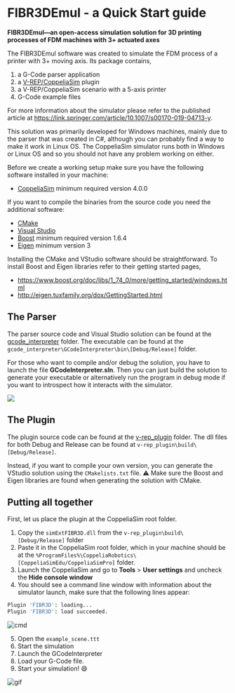 # FIBR3DEmul - a Quick Start guide

**FIBR3DEmul—an open-access simulation solution for 3D printing processes of FDM machines with 3+ actuated axes**

The FIBR3DEmul software was created to simulate the FDM process of a printer with 3+ moving axis. Its package contains,

1. a G-Code parser application
2. a [V-REP/CoppeliaSim](https://www.coppeliarobotics.com/) plugin
3. a V-REP/CoppeliaSim scenario with a 5-axis printer
4. G-Code example files

For more information about the simulator please refer to the published article at https://link.springer.com/article/10.1007/s00170-019-04713-y.

This solution was primarily developed for Windows machines, mainly due to the parser that was created in C#, although you can probably find a way to make it work in Linux OS. The CoppeliaSim simulator runs both in Windows or Linux OS and so you should not have any problem working on either.  

Before we create a working setup make sure you have the following software installed in your machine:

- [CoppeliaSim](https://www.coppeliarobotics.com/downloads) minimum required version 4.0.0

If you want to compile the binaries from the source code you need the additional software:
- [CMake](https://cmake.org/download/)
- [Visual Studio](https://visualstudio.microsoft.com/pt-br/downloads/)
- [Boost](https://www.boost.org/users/download/) minimum required version 1.6.4 
- [Eigen](http://eigen.tuxfamily.org/index.php?title=Main_Page) minimum version 3

Installing the CMake and VStudio software should be straightforward. To install Boost and Eigen libraries refer to their getting started pages,

- https://www.boost.org/doc/libs/1_74_0/more/getting_started/windows.html
- http://eigen.tuxfamily.org/dox/GettingStarted.html

## The Parser

The parser source code and Visual Studio solution can be found at the [gcode_interpreter](https://github.com/neuebot/FIBR3DEmul/tree/master/gcode_interpreter) folder. The executable can be found at the `gcode_interpreter\GCodeInterpreter\bin\[Debug/Release]` folder.

For those who want to compile and/or debug the solution, you have to launch the file **GCodeInterpreter.sln**. Then you can just build the solution to generate your executable or alternatively run the program in debug mode if you want to introspect how it interacts with the simulator. 

![](https://media.springernature.com/full/springer-static/image/art%3A10.1007%2Fs00170-019-04713-y/MediaObjects/170_2019_4713_Fig1_HTML.png?as=webp)

## The Plugin

The plugin source code can be found at the [v-rep_plugin](https://github.com/neuebot/FIBR3DEmul/tree/master/v-rep_plugin) folder.
The dll files for both Debug and Release can be found at `v-rep_plugin\build\[Debug/Release]`.

Instead, if you want to compile your own version, you can generate the VStudio solution using the `CMakelists.txt` file. :warning: Make sure the Boost and Eigen libraries are found when generating the solution with CMake.

## Putting all together

First, let us place the plugin at the CoppeliaSim root folder. 
1. Copy the `simExtFIBR3D.dll` from the `v-rep_plugin\build\[Debug/Release]` folder
2. Paste it in the CoppeliaSim root folder, which in your machine should be at the `%ProgramFiles%\CoppeliaRobotics\[CoppeliaSimEdu/CoppeliaSimPro]` folder.
3. Launch the CoppeliaSim and go to **Tools** > **User settings** and uncheck the **Hide console window**
4. You should see a command line window with information about the simulator launch, make sure that the following lines appear:

```sh
Plugin 'FIBR3D': loading...
Plugin 'FIBR3D': load succeeded.
``` 

![cmd](https://i.imgur.com/X11M09I.png)

5. Open the `example_scene.ttt` 
6. Start the simulation
7. Launch the GCodeInterpreter
8. Load your G-Code file.
9. Start your simulation! :smile:

![gif](https://i.imgur.com/UKYKbTL.gif)
